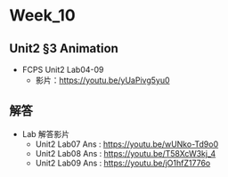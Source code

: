 # Week_10

## Unit2 §3 Animation
   * FCPS Unit2 Lab04-09
      * 影片：https://youtu.be/yUaPivg5yu0

## 解答
  * Lab 解答影片
      * Unit2 Lab07 Ans : https://youtu.be/wUNko-Td9o0
      * Unit2 Lab08 Ans : https://youtu.be/T58XcW3kj_4
      * Unit2 Lab09 Ans : https://youtu.be/jO1hfZ1776o
